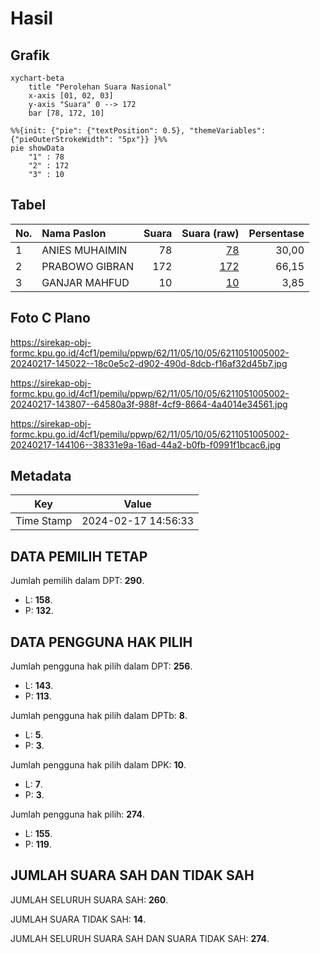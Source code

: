 # Hasil

## Grafik

```mermaid
xychart-beta
    title "Perolehan Suara Nasional"
    x-axis [01, 02, 03]
    y-axis "Suara" 0 --> 172
    bar [78, 172, 10]
```

```mermaid
%%{init: {"pie": {"textPosition": 0.5}, "themeVariables": {"pieOuterStrokeWidth": "5px"}} }%%
pie showData
    "1" : 78
    "2" : 172
    "3" : 10
```

## Tabel

| No. | Nama Paslon    | Suara | Suara (raw) | Persentase |
|:--- |:-------------- | -----:| -----------:| ----------:|
| 1   | ANIES MUHAIMIN | 78    | [78][p-1]   | 30,00      |
| 2   | PRABOWO GIBRAN | 172   | [172][p-2]  | 66,15      |
| 3   | GANJAR MAHFUD  | 10    | [10][p-3]   | 3,85       |


[p-1]: https://github.com/gigit-pemilu/pemilu-2024/blob/main/pilpres/hitung-suara/sub/62-kalimantan-tengah/sub/11-pulang-pisau/sub/05-kahayan-hilir/sub/1005-pulang-pisau/sub/002-tps/sub/paslon-1.txt
[p-2]: https://github.com/gigit-pemilu/pemilu-2024/blob/main/pilpres/hitung-suara/sub/62-kalimantan-tengah/sub/11-pulang-pisau/sub/05-kahayan-hilir/sub/1005-pulang-pisau/sub/002-tps/sub/paslon-2.txt
[p-3]: https://github.com/gigit-pemilu/pemilu-2024/blob/main/pilpres/hitung-suara/sub/62-kalimantan-tengah/sub/11-pulang-pisau/sub/05-kahayan-hilir/sub/1005-pulang-pisau/sub/002-tps/sub/paslon-3.txt

## Foto C Plano

https://sirekap-obj-formc.kpu.go.id/4cf1/pemilu/ppwp/62/11/05/10/05/6211051005002-20240217-145022--18c0e5c2-d902-490d-8dcb-f16af32d45b7.jpg

https://sirekap-obj-formc.kpu.go.id/4cf1/pemilu/ppwp/62/11/05/10/05/6211051005002-20240217-143807--64580a3f-988f-4cf9-8664-4a4014e34561.jpg

https://sirekap-obj-formc.kpu.go.id/4cf1/pemilu/ppwp/62/11/05/10/05/6211051005002-20240217-144106--38331e9a-16ad-44a2-b0fb-f0991f1bcac6.jpg


## Metadata

| Key        | Value               |
| ---------- | ------------------- |
| Time Stamp | 2024-02-17 14:56:33 |


## DATA PEMILIH TETAP

Jumlah pemilih dalam DPT: **290**.
 * L: **158**.
 * P: **132**.

## DATA PENGGUNA HAK PILIH

Jumlah pengguna hak pilih dalam DPT: **256**.
 * L: **143**.
 * P: **113**.

Jumlah pengguna hak pilih dalam DPTb: **8**.
 * L: **5**.
 * P: **3**.

Jumlah pengguna hak pilih dalam DPK: **10**.
 * L: **7**.
 * P: **3**.

Jumlah pengguna hak pilih: **274**.
 * L: **155**.
 * P: **119**.

## JUMLAH SUARA SAH DAN TIDAK SAH

JUMLAH SELURUH SUARA SAH: **260**.

JUMLAH SUARA TIDAK SAH: **14**.

JUMLAH SELURUH SUARA SAH DAN SUARA TIDAK SAH: **274**.


